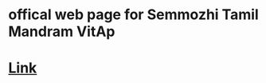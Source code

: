 # offical  web page for Semmozhi Tamil Mandram VitAp

# [Link](https://www.semmozhimandramvitap.in/)
